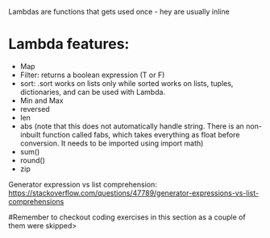 Lambdas are functions that gets used once - hey are usually inline

# Lambda features:
- Map
- Filter: returns a boolean expression (T or F)
- sort: .sort works on lists only while sorted works on lists, tuples, dictionaries, and can be used
with Lambda.
- Min and Max
- reversed
- len
- abs (note that this does not automatically handle string. There is
an non-inbuilt function called fabs, which takes everything as float before conversion. It needs to be
imported using import math)
- sum()
- round()
- zip

Generator expression vs list comprehension: https://stackoverflow.com/questions/47789/generator-expressions-vs-list-comprehensions


#Remember to checkout coding exercises in this section as a couple of them were skipped>